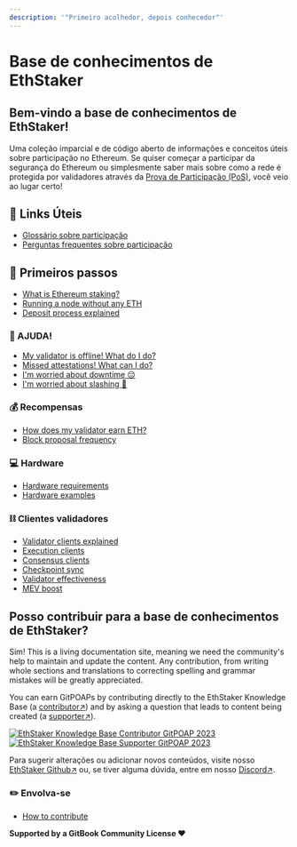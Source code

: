 ```yaml
---
description: '"Primeiro acolhedor, depois conhecedor"'
---
```


# Base de conhecimentos de EthStaker

## Bem-vindo a base de conhecimentos de EthStaker!

Uma coleção imparcial e de código aberto de informações e conceitos úteis sobre participação no Ethereum. Se quiser começar a participar da segurança do Ethereum ou simplesmente saber mais sobre como a rede é protegida por validadores através da [Prova de Participação (PoS)](staking-glossary.md#prova-de-participacao-pos), você veio ao lugar certo!

## 🔗 Links Úteis

* [Glossário sobre participação](staking-glossary.md)
* [Perguntas frequentes sobre participação](faq.md)

## 🚀 Primeiros passos

* [What is Ethereum staking?](getting-started/what-is-ethereum-staking.md)
* [Running a node without any ETH](getting-started/ethereum-node.md)
* [Deposit process explained](getting-started/deposit-process.md)

### **🚨 AJUDA!**

* [My validator is offline! What do I do?](help/validator-offline.md)
* [Missed attestations! What can I do?](help/missed-attestations.md)
* [I'm worried about downtime 😔](help/downtime-explained.md)
* [I'm worried about slashing 🔪](help/slashing-explained.md)

### 💰 Recompensas

* [How does my validator earn ETH?](rewards/chain-rewards.md)
* [Block proposal frequency](rewards/proposal-frequency.md)

### 💻 Hardware

* [Hardware requirements](hardware/hardware-requirements.md)
* [Hardware examples](hardware/hardware-examples/)

### ⛓️ Clientes validadores

* [Validator clients explained](validator-clients/validator-clients-explained.md)
* [Execution clients](validator-clients/execution-clients.md)
* [Consensus clients](validator-clients/consensus-clients.md)
* [Checkpoint sync](validator-clients/checkpoint-sync.md)
* [Validator effectiveness](validator-clients/validator-effectiveness.md)
* [MEV boost](validator-clients/mev-boost.md)

## Posso contribuir para a base de conhecimentos de EthStaker?

Sim! This is a living documentation site, meaning we need the community's help to maintain and update the content. Any contribution, from writing whole sections and translations to correcting spelling and grammar mistakes will be greatly appreciated.

You can earn GitPOAPs by contributing directly to the EthStaker Knowledge Base (a [contributor↗](https://www.gitpoap.io/gp/881)) and by asking a question that leads to content being created (a [supporter↗](https://www.gitpoap.io/gp/923)).

[![EthStaker Knowledge Base Contributor GitPOAP 2023](https://www.gitpoap.io/\_next/image?url=https%3A%2F%2Fassets.poap.xyz%2Fgitpoap3a-2023-ethstaker-knowledge-base-contributor-2022-logo-1671596764627.png\&w=384\&q=75)](https://www.gitpoap.io/gp/881)[![EthStaker Knowledge Base Supporter GitPOAP 2023](https://www.gitpoap.io/\_next/image?url=https%3A%2F%2Fassets.poap.xyz%2F2023-ethstaker-knowledge-base-supporter-2022-logo-1672411990803.png\&w=384\&q=75)](https://www.gitpoap.io/gp/923)

Para sugerir alterações ou adicionar novos conteúdos, visite nosso [EthStaker Github↗](https://github.com/eth-educators/ethstaker-knowledgebase) ou, se tiver alguma dúvida, entre em nosso [Discord↗](https://www.google.com/url?sa=t\&rct=j\&q=\&esrc=s\&source=web\&cd=\&cad=rja\&uact=8\&ved=2ahUKEwjpm6nC5K78AhUBi1wKHaxHCF8QFnoECAsQAQ\&url=https%3A%2F%2Fdiscord.com%2Finvite%2FucsTcA2wTq\&usg=AOvVaw0U61EK\_8NaT71SEZlw3aJS).&#x20;

### ✏️ Envolva-se

* [How to contribute](get-involved/how-to-contribute.md)

**Supported by a GitBook Community License ♥️**
